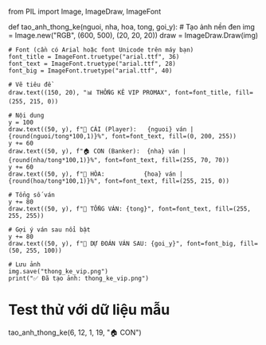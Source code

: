 from PIL import Image, ImageDraw, ImageFont

def tao_anh_thong_ke(nguoi, nha, hoa, tong, goi_y):
    # Tạo ảnh nền đen
    img = Image.new("RGB", (600, 500), (20, 20, 20))
    draw = ImageDraw.Draw(img)

    # Font (cần có Arial hoặc font Unicode trên máy bạn)
    font_title = ImageFont.truetype("arial.ttf", 36)
    font_text = ImageFont.truetype("arial.ttf", 28)
    font_big = ImageFont.truetype("arial.ttf", 40)

    # Vẽ tiêu đề
    draw.text((150, 20), "📊 THỐNG KÊ VIP PROMAX", font=font_title, fill=(255, 215, 0))

    # Nội dung
    y = 100
    draw.text((50, y), f"👤 CÁI (Player):   {nguoi} ván | {round(nguoi/tong*100,1)}%", font=font_text, fill=(0, 200, 255))
    y += 60
    draw.text((50, y), f"🏠 CON (Banker):  {nha} ván | {round(nha/tong*100,1)}%", font=font_text, fill=(255, 70, 70))
    y += 60
    draw.text((50, y), f"🤝 HÒA:           {hoa} ván | {round(hoa/tong*100,1)}%", font=font_text, fill=(255, 215, 0))

    # Tổng số ván
    y += 80
    draw.text((50, y), f"🔢 TỔNG VÁN: {tong}", font=font_text, fill=(255, 255, 255))

    # Gợi ý ván sau nổi bật
    y += 80
    draw.text((50, y), f"🎯 DỰ ĐOÁN VÁN SAU: {goi_y}", font=font_big, fill=(50, 255, 100))

    # Lưu ảnh
    img.save("thong_ke_vip.png")
    print("✅ Đã tạo ảnh: thong_ke_vip.png")

# Test thử với dữ liệu mẫu
tao_anh_thong_ke(6, 12, 1, 19, "🏠 CON")
